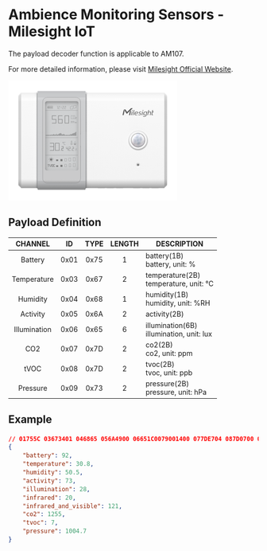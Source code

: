 # Ambience Monitoring Sensors - Milesight IoT

The payload decoder function is applicable to AM107.

For more detailed information, please visit [Milesight Official Website](https://www.milesight.com/iot/product/lorawan-sensor/am107).

![AM107](AM107.png)

## Payload Definition

|   CHANNEL    |  ID  | TYPE | LENGTH | DESCRIPTION                                  |
| :----------: | :--: | :--: | :----: | -------------------------------------------- |
|   Battery    | 0x01 | 0x75 |   1    | battery(1B)<br/>battery, unit: %             |
| Temperature  | 0x03 | 0x67 |   2    | temperature(2B)<br/>temperature, unit: ℃     |
|   Humidity   | 0x04 | 0x68 |   1    | humidity(1B)<br/>humidity, unit: %RH         |
|   Activity   | 0x05 | 0x6A |   2    | activity(2B)                                 |
| Illumination | 0x06 | 0x65 |   6    | illumination(6B)<br/>illumination, unit: lux |
|     CO2      | 0x07 | 0x7D |   2    | co2(2B)<br/>co2, unit: ppm                   |
|     tVOC     | 0x08 | 0x7D |   2    | tvoc(2B)<br/>tvoc, unit: ppb                 |
|   Pressure   | 0x09 | 0x73 |   2    | pressure(2B)<br/>pressure, unit: hPa         |

## Example

```json
// 01755C 03673401 046865 056A4900 06651C0079001400 077DE704 087D0700 09733F27
{
    "battery": 92,
    "temperature": 30.8,
    "humidity": 50.5,
    "activity": 73,
    "illumination": 28,
    "infrared": 20,
    "infrared_and_visible": 121,
    "co2": 1255,
    "tvoc": 7,
    "pressure": 1004.7
}
```
